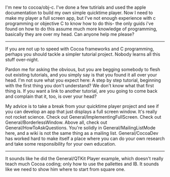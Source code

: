 I'm new to cocoa/obj-c. I've done a few tutirials and used the apple documentation to build my own simple quicktime player. Now I need to make my player a full screen app, but I've not enough experience with c programming or objective C to know how to do this- the only guids i've found on how to do this assume much more knowledge of programming, basically they are over my head. Can anyone help me please? 

----

If you are not up to speed with Cocoa frameworks and C programming, perhaps you should tackle a simpler tutorial project. Nobody learns all this stuff over-night.

Pardon me for asking the obvious, but you are begging somebody to flesh out existing tutorials, and you simply say is that you found it all over your head. I'm not sure what you expect here: A step by step tutorial, beginning with the first thing you don't understand? We don't know what that first thing is. If you want a link to another tutorial, are you going to come back and complain that it, too, is over your head?

My advice is to take a break from your quicktime player project and see if you can develop an app that just displays a full screen window. It's really not rocket science. Check out General/ImplementingFullScreen. Check out General/BorderlessWindow. Above all, check out General/HowToAskQuestions. You're solidly in General/MailingListMode here, and a wiki is not the same thing as a mailing list. General/CocoaDev has worked hard to make itself a place where you can do your own research and take some responsibility for your own education.

----

It sounds like he did the General/QTKit Player example, which doesn't really teach much Cocoa coding; only how to use the pallettes and IB. It sounds like we need to show him where to start from square one.